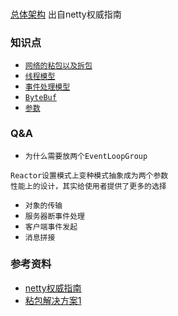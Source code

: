 ###
[总体架构](image/netty总体架构.png)
出自netty权威指南

### 知识点
+ [``网络的粘包以及拆包``](./Netty粘包以及拆包.md)
+ [``线程模型``](./Netty线程处理模型.md)
+ [``事件处理模型``](./Netty事件处理模型.md)
+ [``ByteBuf``](./Netty-ByteBuf.md)
+ [``参数``](./Netty参数.md)

### Q&A
+ ``为什么需要放两个EventLoopGroup``
```
Reactor设置模式上变种模式抽象成为两个参数
性能上的设计，其实给使用者提供了更多的选择
```


+ ``对象的传输``
+ ``服务器断事件处理``
+ ``客户端事件发起``
+ ``消息拼接``

### 参考资料

+ [netty权威指南](http://www.java1234.com/a/javabook/javabase/2016/0122/5570.html)
+ [粘包解决方案1](https://blog.csdn.net/u010853261/article/details/55803933)